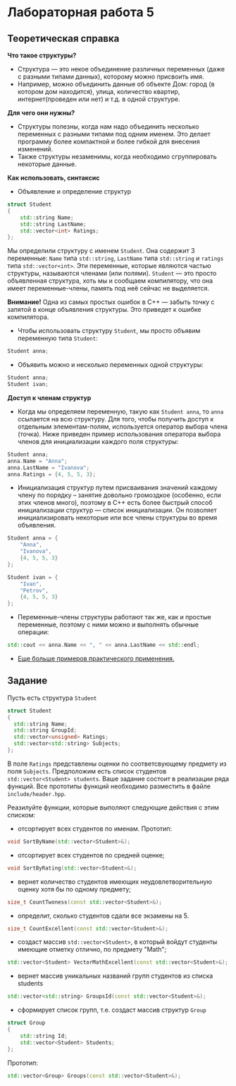 # Лабораторная работа 5

## Теоретическая справка
**Что такое структуры?**
* Структура — это некое объединение различных переменных (даже с разными типами данных), которому можно присвоить имя.
* Например, можно объединить данные об  объекте Дом: город (в котором дом находится), улица, количество квартир, интернет(проведен или нет) и т.д. в одной структуре.

**Для чего они нужны?**
* Структуры полезны, когда нам надо объединить несколько переменных с разными типами под одним именем. Это делает программу более компактной и более гибкой для внесения изменений.
* Также структуры незаменимы, когда необходимо сгруппировать некоторые данные.

**Как использовать, синтаксис**
* Объявление и определение структур
```cpp
struct Student
{
    std::string Name;
    std::string LastName;
    std::vector<int> Ratings;
};
```

Мы определили структуру с именем `Student`. Она содержит 3 переменные: `Name` типа `std::string`, `LastName` типа `std::string` и `ratings` типа `std::vector<int>`. Эти переменные, которые являются частью структуры, называются членами (или полями). `Student` — это просто объявленная структура, хоть мы и сообщаем компилятору, что она имеет переменные-члены, память под неё сейчас не выделяется.
 
**Внимание!** Одна из самых простых ошибок в C++ — забыть точку с запятой в конце объявления структуры. Это приведет к ошибке компилятора.
* Чтобы использовать структуру `Student`, мы просто объявим переменную типа `Student`:
```cpp
Student anna;
```
* Объявить можно и несколько переменных одной структуры:
```cpp
Student anna;
Student ivan;
```
**Доступ к членам структур**

* Когда мы определяем переменную, такую как `Student anna`, то `anna` ссылается на всю структуру. Для того, чтобы получить доступ к отдельным элементам-полям, используется оператор выбора члена (точка). Ниже приведен пример использования оператора выбора членов для инициализации каждого поля структуры:
```cpp
Student anna;
anna.Name = "Anna";
anna.LastName = "Ivanova";
anna.Ratings = {4, 5, 5, 3};
```

* Инициализация структур путем присваивания значений каждому члену по порядку – занятие довольно громоздкое (особенно, если этих членов много), поэтому в C++ есть более быстрый способ инициализации структур — список инициализации. Он позволяет инициализировать некоторые или все члены структуры во время объявления.
```cpp
Student anna = {
    "Anna",
    "Ivanova",
    {4, 5, 5, 3}
};

Student ivan = {
    "Ivan",
    "Petrov",
    {4, 5, 5, 3}
};
```
* Переменные-члены структуры работают так же, как и простые переменные, поэтому с ними можно и выполнять обычные операции:
```cpp
std::cout << anna.Name << ", " << anna.LastName << std::endl;
```

* [Еще больше примеров практического применения.](https://github.com/bmstu-iu8-cpp/cpp-beginner-2017/tree/master/lab4)

## Задание
Пусть есть структура `Student`
```cpp
struct Student
{
  std::string Name;
  std::string GroupId;
  std::vector<unsigned> Ratings;
  std::vector<std::string> Subjects;
};
```

В поле `Ratings` представлены оценки по соответсвующему предмету из поля `Subjects`.
Предположим есть список студентов `std::vector<Student> students`.
Ваше задание состоит в реализации ряда функций. Все прототипы функций необходимо разместить
в файле `include/header.hpp`.

Реазилуйте функции, которые выполяют следующие действия с этим списком:
* отсортирует всех студентов по именам. Прототип:
```cpp
void SortByName(std::vector<Student>&);
```

* отсортирует всех студентов по средней оценке;
```cpp
void SortByRating(std::vector<Student>&);
```

* вернет количество студентов имеющих неудовлетворительную оценку хотя бы по одному предмету;
```cpp
size_t CountTwoness(const std::vector<Student>&);
```

* определит, сколько студентов сдали все экзамены на 5.
```cpp
size_t CountExcellent(const std::vector<Student>&);
```

* создаст массив `std::vector<Student>`, в который войдут студенты имеющие отметку отлично, по предмету "Math";
```cpp
std::vector<Student> VectorMathExcellent(const std::vector<Student>&);
```

* вернет массив уникальных названий групп студентов из списка students
```cpp
std::vector<std::string> GroupsId(const std::vector<Student>&);
```

* сформирует список групп, т.е. создаст массив структур `Group`
```cpp
struct Group
{
    std::string Id;
    std::vector<Student> Students;
};
```

Прототип:
```cpp
std::vector<Group> Groups(const std::vector<Student>&);
```
